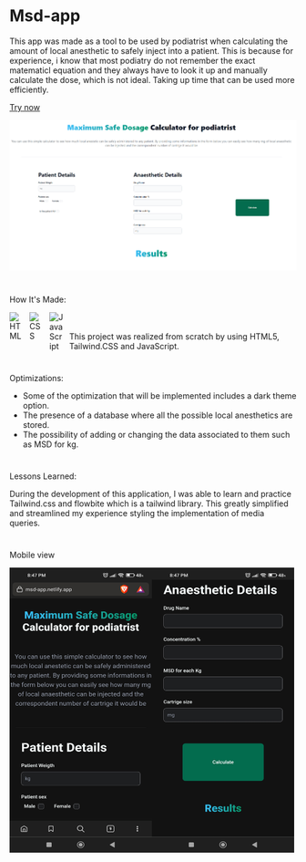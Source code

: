 # Msd-app

This app was made as a tool to be used by podiatrist when calculating the amount of local anesthetic to safely inject into a patient. This is because for experience, i know that most podiatry do not remember the exact matematicl equation and they always have to look it up and manually calculate the dose, which is not ideal. Taking up time that can be used more efficiently.

<a href="https://msd-app.netlify.app/">Try now</a>

<img width="700px" heigth="900" src="https://github.com/maurobusso/msd-app/blob/main/msd%20imgae.png">

#

How It's Made: 

<img align="left" alt="HTML" width="25px" style="padding-right:10px;" src="https://cdn.jsdelivr.net/gh/devicons/devicon/icons/html5/html5-plain-wordmark.svg"/>
<img align="left" alt="CSS" width="25px" style="padding-right:10px;" src="https://cdn.jsdelivr.net/gh/devicons/devicon/icons/tailwindcss/tailwindcss-plain.svg" />
<img align="left" alt="JavaScript" width="25px" style="padding-right:10px;" src="https://cdn.jsdelivr.net/gh/devicons/devicon/icons/javascript/javascript-plain.svg" />
<br>
<br>
This project was realized from scratch by using HTML5, Tailwind.CSS and JavaScript.
          
#

Optimizations: 

- Some of the optimization that will be implemented includes a dark theme option.
- The presence of a database where all the possible local anesthetics are stored.
- The possibility of adding or changing the data associated to them such as MSD for kg.

#

Lessons Learned: 

During the development of this application, I was able to learn and practice Tailwind.css and flowbite which is a tailwind library. This greatly simplified and streamlined my experience styling the implementation of media queries.

#

Mobile view

<img align="left" width="250px" height="500px" src="https://github.com/maurobusso/msd-app/blob/main/mobile.jpg">
<img align="left" width="250px" height="500px" src="https://github.com/maurobusso/msd-app/blob/main/mobile2.jpg">


